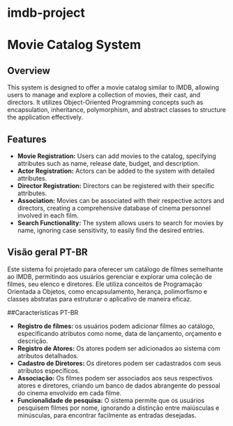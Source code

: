 # imdb-project

# Movie Catalog System

## Overview

This system is designed to offer a movie catalog similar to IMDB, allowing users to manage and explore a collection of movies, their cast, and directors. It utilizes Object-Oriented Programming concepts such as encapsulation, inheritance, polymorphism, and abstract classes to structure the application effectively.

## Features

- **Movie Registration:** Users can add movies to the catalog, specifying attributes such as name, release date, budget, and description.
- **Actor Registration:** Actors can be added to the system with detailed attributes.
- **Director Registration:** Directors can be registered with their specific attributes.
- **Association:** Movies can be associated with their respective actors and directors, creating a comprehensive database of cinema personnel involved in each film.
- **Search Functionality:** The system allows users to search for movies by name, ignoring case sensitivity, to easily find the desired entries.

## Visão geral PT-BR

Este sistema foi projetado para oferecer um catálogo de filmes semelhante ao IMDB, permitindo aos usuários gerenciar e explorar uma coleção de filmes, seu elenco e diretores. Ele utiliza conceitos de Programação Orientada a Objetos, como encapsulamento, herança, polimorfismo e classes abstratas para estruturar o aplicativo de maneira eficaz.

##Características PT-BR

- **Registro de filmes:** os usuários podem adicionar filmes ao catálogo, especificando atributos como nome, data de lançamento, orçamento e descrição.
- **Registro de Atores:** Os atores podem ser adicionados ao sistema com atributos detalhados.
- **Cadastro de Diretores:** Os diretores podem ser cadastrados com seus atributos específicos.
- **Associação:** Os filmes podem ser associados aos seus respectivos atores e diretores, criando um banco de dados abrangente do pessoal do cinema envolvido em cada filme.
- **Funcionalidade de pesquisa:** O sistema permite que os usuários pesquisem filmes por nome, ignorando a distinção entre maiúsculas e minúsculas, para encontrar facilmente as entradas desejadas.
